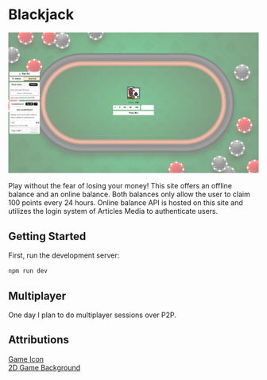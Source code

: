 # Blackjack

![Game Preview](/public/img/game-preview.webp)

Play without the fear of losing your money! This site offers an offline balance and an online balance. Both balances only allow the user to claim 100 points every 24 hours. Online balance API is hosted on this site and utilizes the login system of Articles Media to authenticate users.

## Getting Started

First, run the development server:

```bash
npm run dev
```

## Multiplayer

One day I plan to do multiplayer sessions over P2P.

## Attributions

[Game Icon](https://www.flaticon.com/free-icon/blackjack_10553491?term=blackjack&page=1&position=23&origin=search&related_id=10553491)  
[2D Game Background](https://www.freepik.com/free-vector/gradient-poker-table-background_94959238.htm#fromView=keyword&page=1&position=0&uuid=a60beb03-55ac-427b-a675-6c3d7fbe3fa8&query=Poker+table+banner)  
